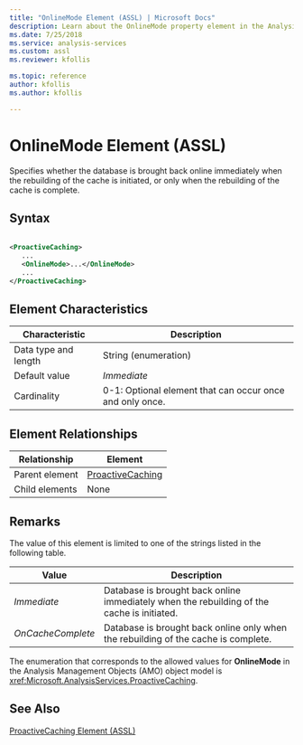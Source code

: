 ```yaml
---
title: "OnlineMode Element (ASSL) | Microsoft Docs"
description: Learn about the OnlineMode property element in the Analysis Services Scripting Language (ASSL) schema.
ms.date: 7/25/2018
ms.service: analysis-services
ms.custom: assl
ms.reviewer: kfollis

ms.topic: reference
author: kfollis
ms.author: kfollis

---
```

# OnlineMode Element (ASSL)

  Specifies whether the database is brought back online immediately when the rebuilding of the cache is initiated, or only when the rebuilding of the cache is complete.  
  
## Syntax  
  
```xml  
  
<ProactiveCaching>  
   ...  
   <OnlineMode>...</OnlineMode>  
   ...  
</ProactiveCaching>  
```  
  
## Element Characteristics  
  
|Characteristic|Description|  
|--------------------|-----------------|  
|Data type and length|String (enumeration)|  
|Default value|*Immediate*|  
|Cardinality|0-1: Optional element that can occur once and only once.|  
  
## Element Relationships  
  
|Relationship|Element|  
|------------------|-------------|  
|Parent element|[ProactiveCaching](../objects/proactivecaching-element-assl.md)|  
|Child elements|None|  
  
## Remarks  
 The value of this element is limited to one of the strings listed in the following table.  
  
|Value|Description|  
|-----------|-----------------|  
|*Immediate*|Database is brought back online immediately when the rebuilding of the cache is initiated.|  
|*OnCacheComplete*|Database is brought back online only when the rebuilding of the cache is complete.|  
  
 The enumeration that corresponds to the allowed values for **OnlineMode** in the Analysis Management Objects (AMO) object model is <xref:Microsoft.AnalysisServices.ProactiveCaching>.  
  
## See Also  
 [ProactiveCaching Element &#40;ASSL&#41;](../objects/proactivecaching-element-assl.md)  
  
  
